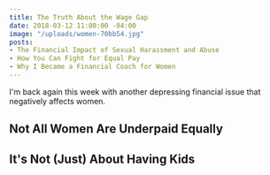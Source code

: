 ```yaml
---
title: The Truth About the Wage Gap
date: 2018-03-12 11:00:00 -04:00
image: "/uploads/women-70bb54.jpg"
posts:
- The Financial Impact of Sexual Harassment and Abuse
- How You Can Fight for Equal Pay
- Why I Became a Financial Coach for Women
---
```


I'm back again this week with another depressing financial issue that negatively affects women.

## Not All Women Are Underpaid Equally

## It's Not (Just) About Having Kids
